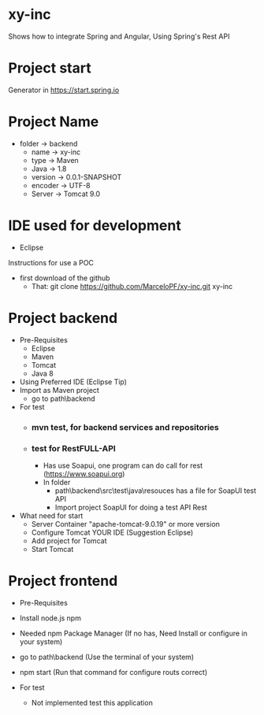# xy-inc
Shows how to integrate Spring and Angular, Using Spring's Rest API

# Project start
Generator in https://start.spring.io

# Project Name
- folder   -> backend 
  - name     -> xy-inc
  - type     -> Maven
  - Java     -> 1.8
  - version  -> 0.0.1-SNAPSHOT
  - encoder  -> UTF-8
  - Server   -> Tomcat 9.0

# IDE used for development 
  - Eclipse

Instructions for use a POC
- first download of the github
  - That: git clone https://github.com/MarceloPF/xy-inc.git xy-inc
  
# Project backend
  - Pre-Requisites
	- Eclipse
	- Maven
	- Tomcat
	- Java 8
  - Using Preferred IDE (Eclipse Tip)
  - Import as Maven project
    - go to path\backend
  - For test
	- ### mvn test, for backend services and repositories
	- ### test for RestFULL-API
		- Has use Soapui, one program can do call for rest (https://www.soapui.org)
		- In folder 
		  - path\backend\src\test\java\resouces has a file for SoapUI test API
		  - Import project SoapUI for doing a test API Rest
  - What need for start
    - Server Container "apache-tomcat-9.0.19" or more version
	- Configure Tomcat YOUR IDE (Suggestion Eclipse)
	- Add project for Tomcat
	- Start Tomcat
	
# Project frontend

 - Pre-Requisites
 - Install node.js npm 
 - Needed  npm Package Manager (If no has, Need Install or configure in your system)

 - go to path\backend (Use the terminal of your system)
 - npm start (Run that command for configure routs correct)
 - For test
   - Not implemented test this application
 



